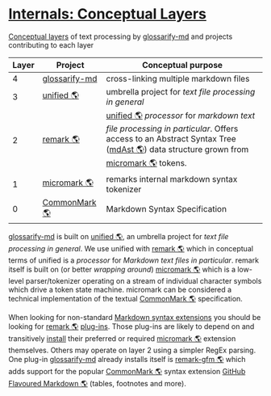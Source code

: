 # [Internals: Conceptual Layers](#internals-conceptual-layers)

<!--
aliases: Conceptual Layers
-->

[Conceptual layers][1] of text processing by [glossarify-md][2] and projects contributing to each layer

| Layer | Project            | Conceptual purpose                                                                                                                                                                          |
| ----- | ------------------ | ------------------------------------------------------------------------------------------------------------------------------------------------------------------------------------------- |
| 4     | [glossarify-md][2] | cross-linking multiple markdown files                                                                                                                                                       |
| 3     | [unified 🌎][3]    | umbrella project for *text file processing in general*                                                                                                                                      |
| 2     | [remark 🌎][4]     | [unified 🌎][3] *processor* for *markdown text file processing in particular*. Offers access to an Abstract Syntax Tree ([mdAst 🌎][5]) data structure grown from [micromark 🌎][6] tokens. |
| 1     | [micromark 🌎][6]  | remarks internal markdown syntax tokenizer                                                                                                                                                  |
| 0     | [CommonMark 🌎][7] | Markdown Syntax Specification                                                                                                                                                               |

[glossarify-md][2] is built on [unified 🌎][3], an umbrella project for *text file processing in general*. We use unified with [remark 🌎][4] which in conceptual terms of unified is a *processor* for *Markdown text files in particular*. remark itself is built on (or better *wrapping around*) [micromark 🌎][6] which is a low-level parser/tokenizer operating on a stream of individual character symbols which drive a token state machine. micromark can be considered a technical implementation of the textual [CommonMark 🌎][7] specification.

When looking for non-standard [Markdown syntax extensions][8] you should be looking for [remark 🌎][4] [plug-ins][9]. Those plug-ins are likely to depend on and transitively [install][10] their preferred or required [micromark 🌎][6] extension themselves. Others may operate on layer 2 using a simpler RegEx parsing. One plug-in [glossarify-md][2] already installs itself is [remark-gfm 🌎][11] which adds support for the popular [CommonMark 🌎][7] syntax extension [GitHub Flavoured Markdown 🌎][12] (tables, footnotes and more).

[1]: https://github.com/about-code/glossarify-md/blob/master/doc/conceptual-layers.md#internals-conceptual-layers "Conceptual layers of text processing by glossarify-md and projects contributing to each layer"

[2]: https://github.com/about-code/glossarify-md

[3]: https://unifiedjs.com "unified is an umbrella project around text file processing in general."

[4]: https://github.com/remarkjs/remark "remark is a parser and compiler project under the unified umbrella for Markdown text files in particular."

[5]: https://github.com/syntax-tree/mdast "Specification and Implementation of a Markdown Abstract Syntax Tree."

[6]: https://github.com/micromark/ "A low-level extensible implementation of the CommonMark syntax specification (parsing and tokenizing)."

[7]: https://commonmark.org "Effort on providing a minimal set of standardized Markdown syntax."

[8]: https://github.com/about-code/glossarify-md/blob/master/doc/markdown-syntax-extensions.md#markdown-syntax-extensions "glossarify-md supports CommonMark and GitHub Flavoured Markdown (GFM)."

[9]: https://github.com/about-code/glossarify-md/blob/master/doc/plugins.md#installing-and-configuring-plug-ins "The following example demonstrates how to install remark-frontmatter, a syntax plug-in from the remark plug-in ecosystem which makes glossarify-md (resp."

[10]: https://github.com/about-code/glossarify-md/blob/master/doc/install.md#install

[11]: https://npmjs.com/package/remark-gfm "A remark syntax plug-in supporting GitHub Flavoured Markdown."

[12]: https://github.github.com/gfm/ "GitHub Flavoured Markdown"
